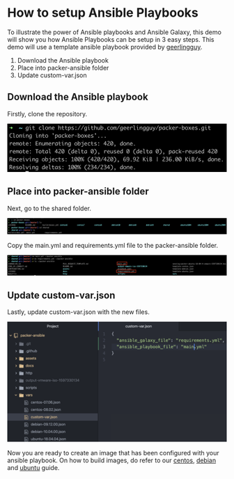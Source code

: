 # How to setup Ansible Playbooks

To illustrate the power of Ansible playbooks and Ansible Galaxy, this demo will show you how Ansible Playbooks can be setup in 3 easy steps. This demo will use a template ansible playbook provided by [geerlingguy](https://github.com/geerlingguy/packer-boxes).

1. Download the Ansible playbook
1. Place into packer-ansible folder
1. Update custom-var.json

## Download the Ansible playbook

Firstly, clone the repository.

![Ansible repository](../assets/clone-ansible-repo.png)

## Place into packer-ansible folder

Next, go to the shared folder.

![galaxy folder](../assets/galaxy-folder.png)

Copy the main.yml and requirements.yml file to the packer-ansible folder.

![Move to packer-ansible](../assets/move-to-packer.png)

## Update custom-var.json

Lastly, update custom-var.json with the new files.

![Update custom-var.json](../assets/update-custom-var.png)

Now you are ready to create an image that has been configured with your ansible playbook. On how to build images, do refer to our [centos](https://github.com/Senzing/packer-ansible/tree/issue-4.chia#build-using-template-centos), [debian](https://github.com/Senzing/packer-ansible/tree/issue-4.chia#build-using-template-debian) and [ubuntu](https://github.com/Senzing/packer-ansible/tree/issue-4.chia#build-using-template-ubuntu) guide.

